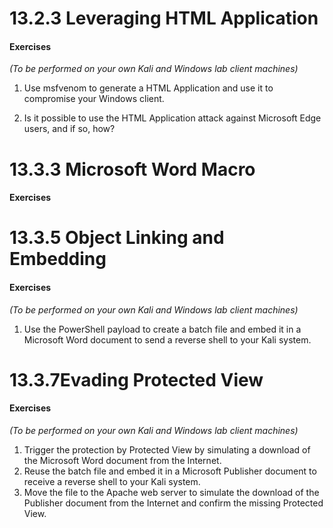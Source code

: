 # 13.2.3 Leveraging HTML Application
#### Exercises
_(To be performed on your own Kali and Windows lab client machines)_

1.  Use msfvenom to generate a HTML Application and use it to compromise your Windows client.


2.  Is it possible to use the HTML Application attack against Microsoft Edge users, and if so, how?

# 13.3.3 Microsoft Word Macro
#### Exercises

# 13.3.5 Object Linking and Embedding
#### Exercises
_(To be performed on your own Kali and Windows lab client machines)_

1.  Use the PowerShell payload to create a batch file and embed it in a Microsoft Word document to send a reverse shell to your Kali system.


# 13.3.7Evading Protected View
#### Exercises
_(To be performed on your own Kali and Windows lab client machines)_

1.  Trigger the protection by Protected View by simulating a download of the Microsoft Word document from the Internet.
2.  Reuse the batch file and embed it in a Microsoft Publisher document to receive a reverse shell to your Kali system.
3.  Move the file to the Apache web server to simulate the download of the Publisher document from the Internet and confirm the missing Protected View.